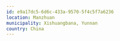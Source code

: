 ```yaml
---
id: e9a17dc5-6d6c-433a-9570-5f4c5f7a6236
location: Manzhuan
municipality: Xishuangbana, Yunnan
country: China
---
```

